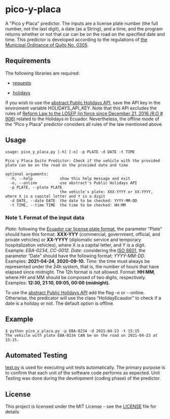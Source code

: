 # pico-y-placa

A "Pico y Placa" predictor. The inputs are a license plate number (the full number, not the last digit), a date (as a String), and a time, and the program returns whether or not that car can be on the road on the specified date and time.
This predictor is developed according to the regulations of [the Municipal Ordinance of Quito No. 0305](http://www7.quito.gob.ec/mdmq_ordenanzas/Ordenanzas/ORDENANZAS%20A%C3%91OS%20ANTERIORES/ORDM-305-%20%20CIRCULACION%20VEHICULAR%20PICO%20Y%20PLACA.pdf).


## Requirements

The following libraries are required:

* [requests](https://pypi.org/project/requests/)

* [holidays](https://pypi.org/project/holidays/)

If you wish to use the [abstract Public Holidays API](https://www.abstractapi.com/holidays-api), save the API key in the enviroment variable HOLIDAYS_API_KEY. Note that this API excludes the rules of [Reform Law to the LOSEP (in force since December 21, 2016 /R.O # 906)](https://biblioteca.defensoria.gob.ec/bitstream/37000/1683/1/LEY%20ORG%C3%81NICA%20REFORMATORIA%20A%20LA%20LEY%20ORG%C3%81NICA%20DEL%20SERVICIO%20P%C3%9ABLICO%20Y%20AL%20C%C3%93DIGO%20DEL%20TRABAJO.pdf) related to the Holidays in Ecuador. Nevertheless, the offline mode of the “Pico y Placa” predictor considers all rules of the law mentioned above.

## Usage

```
usage: pico_y_placa.py [-h] [-o] -p PLATE -d DATE -t TIME

Pico y Placa Quito Predictor: Check if the vehicle with the provided plate can be on the road on the provided date and time

optional arguments:
  -h, --help            show this help message and exit
  -o, --online          use abstract's Public Holidays API
  -p PLATE, --plate PLATE
                        the vehicle's plate: XXX-YYYY or XX-YYYY, where X is a capital letter and Y is a digit
  -d DATE, --date DATE  the date to be checked: YYYY-MM-DD
  -t TIME, --time TIME  the time to be checked: HH:MM
```
### Note 1. Format of the input data

*Plate:* following the [Ecuador car license plate format](https://es.wikipedia.org/wiki/Matr%C3%ADculas_automovil%C3%ADsticas_de_Ecuador), the parameter “Plate” should have this format: **XXX-YYY**  (commercial, government, official, and private vehicles) or **XX-YYYY** (diplomatic service and temporary hospitalization vehicles), where X is a capital letter, and Y is a digit. Example: *EBA-0234*, *CC-0012.*
*Date:* considering the [ISO 8601](https://es.wikipedia.org/wiki/ISO_8601), the parameter “Date” should have the following format: *YYYY-MM-DD*. Examples: **2021-04-24**, **2020-09-10.**
*Time:* the time must always be represented under the 24h system, that is, the number of hours that have elapsed since midnight. The 12h format is not allowed. Format: **HH:MM**, where HH and MM should be composed of two digits, respectively. Examples: **12:30, 21:10, 09:05, 00:00 (midnight).**

To use the [abstract Public Holidays API](https://www.abstractapi.com/holidays-api) add the flag -o or --online. Otherwise, the predicator will use the class “HolidayEcaudor” to check if a date is a holiday or not.  The default option is offline.  


## Example

```
$ python pico_y_placa.py -p EBA-0234 -d 2021-04-23 -t 15:15
The vehicle with plate EBA-0234 CAN be on the road on 2021-04-23 at 15:15.
```

## Automated Testing

[test.py](https://github.com/mmacas11/Predictor_ECU_Pico_y_Placa_Quito/blob/main/test.py) is used for executing unit tests automatically. The primary purpose is to confirm that each unit of the software code performs as expected. Unit Testing was done during the development (coding phase) of the predictor.


## License

This project is licensed under the MIT License - see the [LICENSE](LICENSE) file for details
